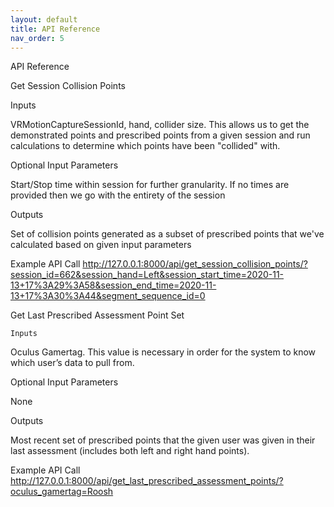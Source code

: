 ```yaml
---
layout: default
title: API Reference
nav_order: 5
---
```


API Reference

Get Session Collision Points

Inputs

VRMotionCaptureSessionId, hand, collider size. This allows us to get the demonstrated points and prescribed points from a given session and run calculations to determine which points have been "collided" with. 

Optional Input Parameters

Start/Stop time within session for further granularity. If no times are provided then we go with the entirety of the session

Outputs

Set of collision points generated as a subset of prescribed points that we've calculated based on given input parameters


Example API Call
 http://127.0.0.1:8000/api/get_session_collision_points/?session_id=662&session_hand=Left&session_start_time=2020-11-13+17%3A29%3A58&session_end_time=2020-11-13+17%3A30%3A44&segment_sequence_id=0


Get Last Prescribed Assessment Point Set

	Inputs

Oculus Gamertag. This value is necessary in order for the system to know which user’s data to pull from. 

Optional Input Parameters

None

Outputs

Most recent set of prescribed points that the given user was given in their last assessment (includes both left and right hand points).


Example API Call
http://127.0.0.1:8000/api/get_last_prescribed_assessment_points/?oculus_gamertag=Roosh



